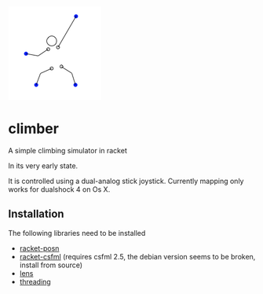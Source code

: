 ![screenshot](screenshot.png)

# climber
A simple climbing simulator in racket

In its very early state.

It is controlled using a dual-analog stick joystick. Currently mapping only works for dualshock 4 on Os X.

## Installation
The following libraries need to be installed

- [racket-posn](https://docs.racket-lang.org/posn/index.html)
- [racket-csfml](https://github.com/massung/racket-csfml) (requires csfml 2.5, the debian version seems to be broken, install from source)
- [lens](https://docs.racket-lang.org/lens/index.html)
- [threading](https://docs.racket-lang.org/threading/index.html?q=threading)
